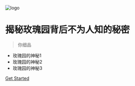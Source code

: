 ![logo](https://docsify.js.org/_media/icon.svg)

# 揭秘玫瑰园背后不为人知的秘密

> 你细品

* 玫瑰园的神秘1
* 玫瑰园的神秘2
* 玫瑰园的神秘3

[Get Started](#开启玫瑰园)